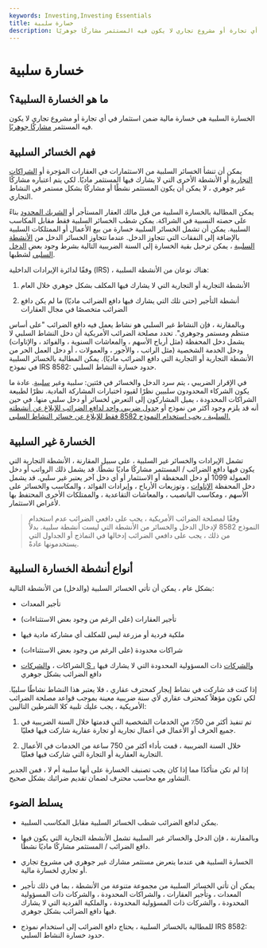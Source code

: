 ```yaml
---
keywords: Investing,Investing Essentials
title: خسارة سلبية
description: الخسارة السلبية هي خسارة مالية ضمن استثمار في أي تجارة أو مشروع تجاري لا يكون فيه المستثمر مشاركًا جوهريًا.
---
```


# خسارة سلبية
## ما هو الخسارة السلبية؟

الخسارة السلبية هي خسارة مالية ضمن استثمار في أي تجارة أو مشروع تجاري لا يكون فيه المستثمر [مشاركًا جوهريًا](/material-participation-test).

## فهم الخسائر السلبية

يمكن أن تنشأ الخسائر السلبية من الاستثمارات في العقارات المؤجرة أو [الشراكات التجارية](/partnership) أو الأنشطة الأخرى التي لا يشارك فيها المستثمر ماديًا. لكي يتم اعتباره مشاركًا غير جوهري ، لا يمكن أن يكون المستثمر نشطًا أو مشاركًا بشكل مستمر في النشاط التجاري.

يمكن المطالبة بالخسارة السلبية من قبل مالك العقار المستأجر أو [الشريك المحدود](/limited-partner) بناءً على حصته النسبية في الشراكة. يمكن شطب الخسائر السلبية فقط مقابل المكاسب السلبية. يمكن أن تشمل الخسائر السلبية خسارة من بيع الأعمال أو الممتلكات السلبية بالإضافة إلى النفقات التي تتجاوز الدخل. عندما تتجاوز الخسائر الدخل من [الأنشطة السلبية](/passiveactivity) ، يمكن ترحيل بقية الخسارة إلى السنة الضريبية التالية بشرط وجود بعض [الدخل السلبي](/passiveincome) لشطبها.

وفقًا لدائرة الإيرادات الداخلية (IRS) ، هناك نوعان من الأنشطة السلبية:

1. الأنشطة التجارية أو التجارية التي لا يشارك فيها المكلف بشكل جوهري خلال العام

1. أنشطة التأجير (حتى تلك التي يشارك فيها دافع الضرائب ماديًا) ما لم يكن دافع الضرائب متخصصًا في مجال العقارات

وبالمقارنة ، فإن النشاط غير السلبي هو نشاط يعمل فيه دافع الضرائب "على أساس منتظم ومستمر وجوهري". تحدد مصلحة الضرائب الأمريكية أن دخل النشاط السلبي لا يشمل دخل المحفظة (مثل أرباح الأسهم ، والمعاشات السنوية ، والفوائد ، والإتاوات) ودخل الخدمة الشخصية (مثل الراتب ، والأجور ، والعمولات ، أو دخل العمل الحر من الأنشطة التجارية أو التجارية التي دافع الضرائب ماديًا). يمكن المطالبة بالخسائر السلبية في نموذج IRS 8582: حدود خسارة النشاط السلبي.

في الإقرار الضريبي ، يتم سرد الدخل والخسائر في فئتين: سلبية وغير [سلبية](/nonpassive-income-and-losses). عادة ما يكون الشركاء المحدودون سلبيين نظرًا لقيود اختبارات المشاركة المادية. نظرًا لطبيعة الشراكات المحدودة ، يميل المشاركون إلى التعرض لخسائر أو دخل سلبي منها. في حين أنه قد يلزم وجود أكثر من نموذج أو [جدول ضريبي واحد لدافع الضرائب للإبلاغ عن أنشطته السلبية ، يجب استخدام النموذج 8582 فقط للإبلاغ عن خسائر النشاط السلبي.](/taxschedule)

## الخسارة غير السلبية

تشمل الإيرادات والخسائر غير السلبية ، على سبيل المقارنة ، الأنشطة التجارية التي يكون فيها دافع الضرائب / المستثمر مشاركًا ماديًا نشطًا. قد يشمل ذلك الرواتب أو دخل العمولة 1099 أو دخل المحفظة أو الاستثمار أو أي دخل آخر يعتبر غير سلبي. قد يشمل دخل المحفظة [الإتاوات](/royalty) ، وتوزيعات الأرباح ، وإيرادات الفوائد ، والمكاسب والخسائر على الأسهم ، ومكاسب اليانصيب ، والمعاشات التقاعدية ، والممتلكات الأخرى المحتفظ بها لأغراض الاستثمار.

> وفقًا لمصلحة الضرائب الأمريكية ، يجب على دافعي الضرائب عدم استخدام النموذج 8582 لإدخال الدخل والخسائر من الأنشطة التي ليست أنشطة سلبية. بدلاً من ذلك ، يجب على دافعي الضرائب إدخالها في النماذج أو الجداول التي يستخدمونها عادةً.

>

## أنواع أنشطة الخسارة السلبية

بشكل عام ، يمكن أن تأتي الخسائر السلبية (والدخل) من الأنشطة التالية:

- تأجير المعدات

- تأجير العقارات (على الرغم من وجود بعض الاستثناءات)

- ملكية فردية أو مزرعة ليس للمكلف أي مشاركة مادية فيها

- شراكات محدودة (على الرغم من وجود بعض الاستثناءات)

- الشراكات ، [والشركات S ،](/subchapters) [والشركات](/subchapters) ذات المسؤولية المحدودة التي لا يشارك فيها دافع الضرائب بشكل جوهري

إذا كنت قد شاركت في نشاط إيجار كمحترف عقاري ، فلا يعتبر هذا النشاط نشاطًا سلبيًا. لكي تكون مؤهلاً كمحترف عقاري لأي سنة ضريبية معينة بموجب قواعد مصلحة الضرائب الأمريكية ، يجب عليك تلبية كلا الشرطين التاليين:

1. تم تنفيذ أكثر من 50٪ من الخدمات الشخصية التي قدمتها خلال السنة الضريبية في جميع الحرف أو الأعمال في أعمال تجارية أو تجارة عقارية شاركت فيها فعليًا.

1. خلال السنة الضريبية ، قمت بأداء أكثر من 750 ساعة من الخدمات في الأعمال التجارية العقارية أو التجارة التي شاركت فيها فعليًا.

إذا لم تكن متأكدًا مما إذا كان يجب تصنيف الخسارة على أنها سلبية أم لا ، فمن الجدير التشاور مع محاسب محترف لضمان تقديم ضرائبك بشكل صحيح.

## يسلط الضوء

- يمكن لدافع الضرائب شطب الخسائر السلبية مقابل المكاسب السلبية.

- وبالمقارنة ، فإن الدخل والخسائر غير السلبية تشمل الأنشطة التجارية التي يكون فيها دافع الضرائب / المستثمر مشاركًا ماديًا نشطًا.

- الخسارة السلبية هي عندما يتعرض مستثمر مشارك غير جوهري في مشروع تجاري أو تجاري لخسارة مالية.

- يمكن أن تأتي الخسائر السلبية من مجموعة متنوعة من الأنشطة ، بما في ذلك تأجير المعدات ، وتأجير العقارات ، والشراكات المحدودة ، والشركات ذات المسؤولية المحدودة ، والشركات ذات المسؤولية المحدودة ، والملكية الفردية التي لا يشارك فيها دافع الضرائب بشكل جوهري.

- للمطالبة بالخسائر السلبية ، يحتاج دافع الضرائب إلى استخدام نموذج IRS 8582: حدود خسارة النشاط السلبي.

